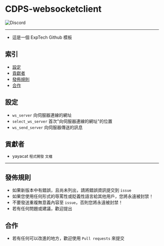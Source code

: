 # CDPS-websocketclient
<img alt="Discord" src="https://img.shields.io/discord/926545182407688273">

------

- 這是一個 ExpTech Github 模板

## 索引
  - [設定](#設定)
  - [貢獻者](#貢獻者)
  - [發佈規則](#發佈規則)
  - [合作](#合作)

## 設定
- `ws_server` 向伺服器連線的網址
- `select_ws_server` 首次"向伺服器連線的網址"的位置
- `ws_send_server` 向伺服器傳送的訊息

## 貢獻者
- yayacat `程式開發` `文檔`

------

## 發佈規則
- 如果新版本中有錯誤，且尚未列出，請將錯誤資訊提交到 ```issue```
- 如果您使用任何形式的辱罵性或貶義性語言給其他用戶，您將永遠被封禁！
- 不要發送重複無意義內容至 ```issue```，否則您將永遠被封禁！
- 若有任何問題或建議，歡迎提出

## 合作
- 若有任何可以改進的地方，歡迎使用 ```Pull requests``` 來提交
